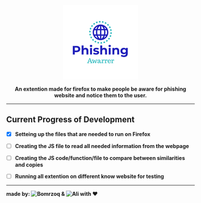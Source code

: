 
<p align="center">
  <img src="https://github.com/Bomrzoq/PhishingAwarness_Extenstion/blob/Bomrzoq_branch/assets/logo.png" alt="Sublime's custom image"/>
</p> 

<p align="center">
<b>An extention made for firefox to make people be aware for phishing website and notice them to the user.<b>
</p>

---------
  
## Current Progress of Development
- [x] Setteing up the files that are needed to run on Firefox
- [ ] Creating the JS file to read all needed information from the webpage
- [ ] Creating the JS code/function/file to compare between similarities and copies
- [ ] Running all extention on different know website for testing


---------

made by: ![Bomrzoq](https://github.com/Bomrzoq) & ![Ali](https://github.com/SuperOzi01) with :heart:


